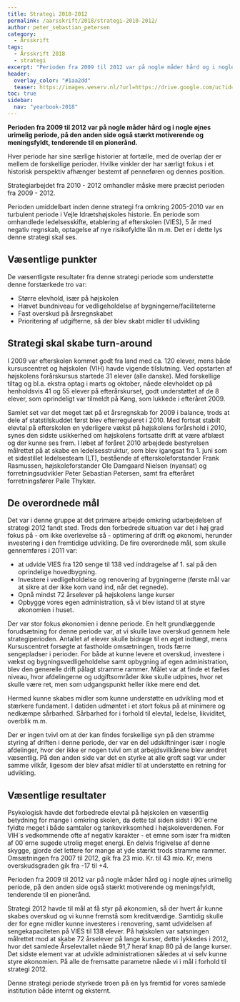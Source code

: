 ```yaml
---
title: Strategi 2010-2012
permalink: /aarsskrift/2018/strategi-2010-2012/
author: peter_sebastian_petersen
category:
  - Årsskrift
tags:
  - Årsskrift 2018
  - strategi
excerpt: "Perioden fra 2009 til 2012 var på nogle måder hård og i nogle øjnes urimelig periode, på den anden side også stærkt motiverende og meningsfyldt, tenderende til en pionerånd."
header:
  overlay_color: "#1aa2dd"
  teaser: https://images.weserv.nl/?url=https://drive.google.com/uc?id=1NUCG7gUN2Skhi1mEPKbhGmp2-ukDlrR6&w=300
toc: true
sidebar:
  nav: "yearbook-2018"
---
```


**Perioden fra 2009 til 2012 var på nogle måder hård og i nogle øjnes urimelig periode, på den anden side også stærkt motiverende og meningsfyldt, tenderende til en pionerånd.**

Hver periode har sine særlige historier at fortælle, med de overlap der er mellem de forskellige perioder. Hvilke vinkler der har særligt fokus i et historisk perspektiv afhænger bestemt af penneføren og dennes position.

Strategiarbejdet fra 2010 - 2012 omhandler måske mere præcist  perioden fra 2009 - 2012.

Perioden umiddelbart inden denne strategi fra omkring 2005-2010 var en turbulent periode i Vejle Idrætshøjskoles historie. En periode som omhandlede ledelsesskifte, etablering af efterskolen (VIES), 5 år med negativ regnskab, optagelse af nye risikofyldte lån m.m. Det er i dette lys denne strategi skal ses.

## Væsentlige punkter

De væsentligste resultater fra denne strategi periode som understøtte denne forstærkede tro var:

- Større elevhold, især på højskolen
- Hævet bundniveau for vedligeholdelse af bygningerne/faciliteterne
- Fast overskud på årsregnskabet
- Prioritering af udgifterne, så der blev skabt midler til udvikling

## Strategi skal skabe turn-around

I 2009 var efterskolen kommet godt fra land med ca. 120 elever, mens både kursuscentret og højskolen (VIH) havde vigende tilslutning. Ved opstarten af højskolens forårskursus startede 31 elever (alle danske). Med forskellige tiltag og bl.a. ekstra optag i marts og oktober, nåede elevholdet op på henholdsvis 41 og 55 elever på efterårskurset, godt understøttet af de 8 elever, som oprindeligt var tilmeldt på Køng, som lukkede i efteråret 2009.

Samlet set var det meget tæt på et årsregnskab for 2009 i balance, trods at dele af statstilskuddet først blev efterreguleret i 2010. Med fortsat stabilt elevtal på efterskolen en yderligere vækst på højskolens forårshold i 2010, synes den sidste usikkerhed om højskolens fortsatte drift at være afblæst og der kunne ses frem. I løbet af foråret 2010 arbejdede bestyrelsen målrettet på at skabe en ledelsesstruktur, som blev igangsat fra 1. juni som et sidestillet ledelsesteam (LT), bestående af efterskoleforstander Frank Rasmussen, højskoleforstander Ole Damgaard Nielsen (nyansat) og forretningsudvikler Peter Sebastian Petersen, samt fra efteråret forretningsfører Palle Thykær.

## De overordnede mål

Det var i denne gruppe at det primære arbejde omkring udarbejdelsen af strategi 2012 fandt sted. Trods den forbedrede situation var det i høj grad fokus på - om ikke overlevelse så - optimering af drift og økonomi, herunder investering i den fremtidige udvikling. De fire overordnede mål, som skulle gennemføres i 2011 var:

- at udvide VIES fra 120 senge til 138 ved inddragelse af 1. sal på den oprindelige hovedbygning.
- Investere i vedligeholdelse og renovering af bygningerne (første mål var at sikre at der ikke kom vand ind, når det regnede).
- Opnå mindst 72 årselever på højskolens lange kurser
- Opbygge vores egen administration, så vi blev istand til at styre økonomien i huset.

Der var stor fokus økonomien i denne periode. En helt grundlæggende forudsætning for denne periode var, at vi skulle lave overskud gennem hele strategiperioden. Antallet af elever skulle bidrage til en øget indtægt, mens Kursuscentret forsøgte at fastholde omsætningen, trods færre sengepladser i perioder. For både at kunne levere et overskud, investere i vækst og bygningsvedligeholdelse samt opbygning af egen administration, blev den generelle drift pålagt stramme rammer. Målet var at finde et fælles niveau, hvor afdelingerne og udgiftsområder ikke skulle udpines, hvor ret skulle være ret, men som udgangspunkt heller ikke mere end det.

Hermed kunne skabes midler som kunne understøtte en udvikling mod et stærkere fundament. I datiden udmøntet i et stort fokus på at minimere og nedkæmpe sårbarhed. Sårbarhed for i forhold til elevtal, ledelse, likviditet, overblik m.m.

Der er ingen tvivl om at der kan findes forskellige syn på den stramme styring af driften i denne periode, der var en del udskiftninger især i nogle afdelinger, hvor der ikke er nogen tvivl om at arbejdsvilkårene blev ændret væsentlig. På den anden side var det en styrke at alle groft sagt var under samme vilkår, ligesom der blev afsat midler til at understøtte en retning for udvikling.

## Væsentlige resultater

Psykologisk havde det forbedrede elevtal på højskolen en væsentlig betydning for mange i omkring skolen, da dette tal siden sidst i 90´erne fyldte meget i både samtaler og tankevirksomhed i højskoleverdenen. For VIH´s vedkommende ofte af negativ karakter - et emne som især fra midten af 00´erne sugede utrolig meget energi. En delvis frigivelse af denne skygge, gjorde det lettere for mange at yde stærkt trods stramme rammer. Omsætningen fra 2007 til 2012, gik fra 23 mio. Kr. til 43 mio. Kr, mens overskudsgraden gik fra -17 til +4.

Perioden fra 2009 til 2012 var på nogle måder hård og i nogle øjnes urimelig periode, på den anden side også stærkt motiverende og meningsfyldt, tenderende til en pionerånd.

Strategi 2012 havde til mål at få styr på økonomien, så der hvert år kunne skabes overskud og vi kunne fremstå som kreditværdige. Samtidig skulle der for egne midler kunne investeres i renovering, samt udvidelsen af sengekapaciteten på VIES til 138 elever. På højskolen var satsningen målrettet mod at skabe 72 årselever på lange kurser, dette lykkedes i 2012, hvor det samlede Årselevtallet nåede 91,7 heraf knap 80 på de lange kurser. Det sidste element var at udvikle administrationen således at vi selv kunne styre økonomien. På alle de fremsatte parametre nåede vi i mål i forhold til strategi 2012.

Denne strategi periode styrkede troen på en lys fremtid for vores samlede institution både internt og eksternt.
